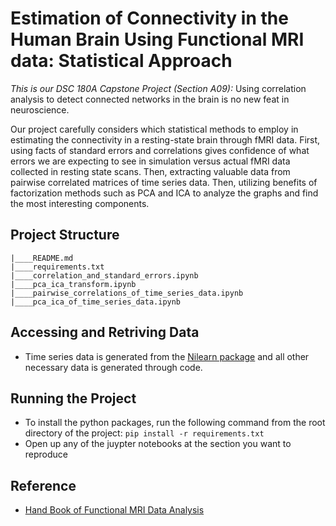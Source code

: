 # Estimation of Connectivity in the Human Brain Using Functional MRI data: Statistical Approach

_This is our DSC 180A Capstone Project (Section A09):_ Using correlation analysis to detect connected networks in the brain is no new feat in neuroscience. 

Our project carefully considers which statistical methods to employ in estimating the connectivity in a resting-state brain through fMRI data. First, using facts of standard errors and correlations gives confidence of what errors we are expecting to see in simulation versus actual fMRI data collected in resting state scans. Then, extracting valuable data from pairwise correlated matrices of time series data. Then, utilizing benefits of factorization methods such as PCA and ICA to analyze the graphs and find the most interesting components.

## Project Structure

```
|____README.md
|____requirements.txt
|____correlation_and_standard_errors.ipynb
|____pca_ica_transform.ipynb
|____pairwise_correlations_of_time_series_data.ipynb
|____pca_ica_of_time_series_data.ipynb
```

## Accessing and Retriving Data

 * Time series data is generated from the [Nilearn package](https://nilearn.github.io/stable/index.html) and all other necessary data is generated through code.

## Running the Project

 * To install the python packages, run the following command from the root directory of the project: `pip install -r requirements.txt`
 * Open up any of the juypter notebooks at the section you want to reproduce

## Reference

* [Hand Book of Functional MRI Data Analysis](https://www.cs.mtsu.edu/~xyang/fMRIHandBook.pdf)
